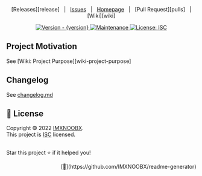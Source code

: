 <div align="center">

[Releases][release]&nbsp;&nbsp;&nbsp;|&nbsp;&nbsp;&nbsp;[Issues](issues)&nbsp;&nbsp;&nbsp;|&nbsp;&nbsp;&nbsp;[Homepage](#readme)&nbsp;&nbsp;&nbsp;|&nbsp;&nbsp;&nbsp;[Pull Request][pulls]&nbsp;&nbsp;&nbsp;|&nbsp;&nbsp;&nbsp;[Wiki][wiki]&nbsp;&nbsp;&nbsp;

<a href="{repourl}" title="">
    <img src="https://img.shields.io/badge/version-{version}-blue.svg?style=for-the-badge&logo=appveyor" alt="Version - {version}">
</a>
<a href="{repourl}" title="">
    <img src="https://img.shields.io/badge/documentation-yes-brightgreen.svg?style=for-the-badge" alt="Maintenance">
</a>
<a href="{repourl}/blob/main/LICENSE.md" target="_blank">
    <img alt="License: ISC" src="https://img.shields.io/github/license/{repourl}?style=for-the-badge" />
</a>

</div>

<!-- Project Description -->


<!-- Project Description end -->

<!-- Others -->
## Project Motivation

See [Wiki: Project Purpose][wiki-project-purpose]


## Changelog

See [changelog.md](changelog.md)

## 📝 License

Copyright © 2022 [IMXNOOBX](https://github.com/IMXNOOBX).<br />
This project is [ISC](https://github.com/IMXNOOBX/modest-menu-snippets/blob/master/LICENSE) licensed.

<!-- Others end -->



<!-- Footer -->
## 

Star this project ⭐️ if it helped you!
<div align="right">
[💎](https://github.com/IMXNOOBX/readme-generator)
</div>

<!-- Footer end -->